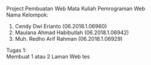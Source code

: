 Project Pembuatan Web Mata Kuliah Pemrograman Web\
Nama Kelompok:
1. Cendy Dwi Erianto (06.2018.1.06960)
2. Maulana Ahmad Habibullah (06.2018.1.06942)
3. Muh. Redho Arif Rahman (06.2018.1.06929)

Tugas 1:\
Membuat 1 atau 2 Laman Web tes
